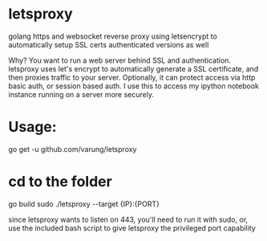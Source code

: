 # letsproxy
golang https and websocket reverse proxy using letsencrypt to automatically setup SSL certs
authenticated versions as well

Why? You want to run a web server behind SSL and authentication. letsproxy uses let's encrypt to automatically generate a SSL certificate, and then proxies traffic to your server. Optionally, it can protect access via http basic auth, or session based auth.
I use this to access my ipython notebook instance running on a server more securely.

# Usage:
go get -u github.com/varung/letsproxy
# cd to the folder
go build
sudo ./letsproxy --target {IP}:{PORT}

since letsproxy wants to listen on 443, you'll need to run it with sudo, or, use the included bash script to give letsproxy the privileged port capability
